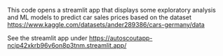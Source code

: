 This code opens a streamlit app that displays some exploratory analysis and ML models to predict car sales prices based on the dataset https://www.kaggle.com/datasets/ander289386/cars-germany/data

See the streamlit app under https://autoscoutapp-ncip42xkrb96v6on8p3tnm.streamlit.app/ 
